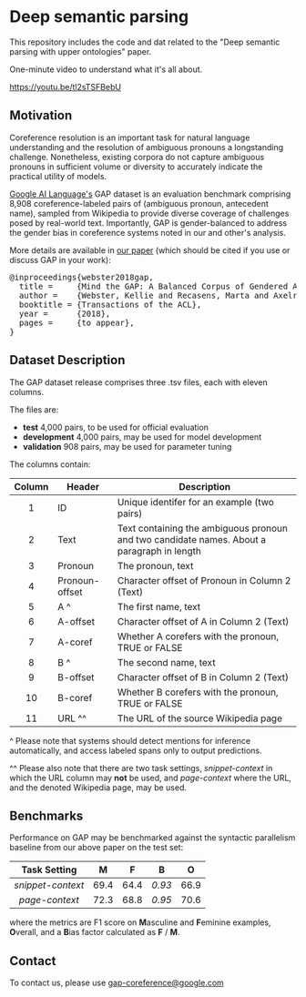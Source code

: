 # Deep semantic parsing 

This repository includes the code and dat related to the "Deep semantic parsing with upper ontologies" paper.

One-minute video to understand what it's all about.

https://youtu.be/tl2sTSFBebU


## Motivation

Coreference resolution is an important task for natural language understanding and the resolution of ambiguous pronouns a longstanding challenge.
Nonetheless, existing corpora do not capture ambiguous pronouns in sufficient volume or diversity to accurately indicate the practical utility of models.

[Google AI Language's](https://ai.google/research/teams/language/) GAP dataset is an evaluation benchmark comprising 8,908 coreference-labeled pairs of (ambiguous pronoun, antecedent name), sampled from Wikipedia to provide diverse coverage of challenges posed by real-world text.
Importantly, GAP is gender-balanced to address the gender bias in coreference systems noted in our and other's analysis.

More details are available in [our paper](https://arxiv.org/abs/1810.05201) (which should be cited if you use or discuss GAP in your work):

</p>
<div class="highlight highlight-source-shell"><pre>
@inproceedings{webster2018gap,
  title =     {Mind the GAP: A Balanced Corpus of Gendered Ambiguou},
  author =    {Webster, Kellie and Recasens, Marta and Axelrod, Vera and Baldridge, Jason},
  booktitle = {Transactions of the ACL},
  year =      {2018},
  pages =     {to appear},
}
</pre></div>

## Dataset Description

The GAP dataset release comprises three .tsv files, each with eleven columns.

The files are:
 * **test** 4,000 pairs, to be used for official evaluation
 * **development** 4,000 pairs, may be used for model development
 * **validation** 908 pairs, may be used for parameter tuning

The columns contain:

Column | Header         | Description
:-----:|----------------|--------------------------------------------
1      | ID             | Unique identifer for an example (two pairs)
2      | Text           | Text containing the ambiguous pronoun and two candidate names. About a paragraph in length
3      | Pronoun        | The pronoun, text
4      | Pronoun-offset | Character offset of Pronoun in Column 2 (Text)
5      | A ^            | The first name, text
6      | A-offset       | Character offset of A in Column 2 (Text)
7      | A-coref        | Whether A corefers with the pronoun, TRUE or FALSE
8      | B ^            | The second name, text
9      | B-offset       | Character offset of B in Column 2 (Text)
10     | B-coref        | Whether B corefers with the pronoun, TRUE or FALSE
11     | URL ^^         | The URL of the source Wikipedia page

^ Please note that systems should detect mentions for inference automatically, and access labeled spans only to output predictions.

^^ Please also note that there are two task settings, *snippet-context* in which the URL column may **not** be used, and *page-context* where the URL, and the denoted Wikipedia page, may be used.

## Benchmarks

Performance on GAP may be benchmarked against the syntactic parallelism baseline from our above paper on the test set:

Task Setting      | M    | F    |  B     | O
:----------------:|------|------|--------|------
*snippet-context* | 69.4 | 64.4 | *0.93* | 66.9
*page-context*    | 72.3 | 68.8 | *0.95* | 70.6

where the metrics are F1 score on **M**asculine and **F**eminine examples, **O**verall, and a **B**ias factor calculated as **F** / **M**.

## Contact
To contact us, please use gap-coreference@google.com
